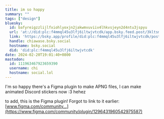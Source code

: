 ```yaml
---
title: im so happy
summary: ""
tags: ["design"]
bluesky:
  id: bafyreigzzlijlfxiohlyoxjn2jakwmvuviiv4lhkvsjeyn2d4ntu3jspyu
  url: 'at://did:plc:f4mmql45u3lfj6iltwjvtcdk/app.bsky.feed.post/3kltsmicup52a'
  link: 'https://bsky.app/profile/did:plc:f4mmql45u3lfj6iltwjvtcdk/post/3kltsmicup52a'
  handle: chiawase.bsky.social
  hostname: bsky.social
  did: 'did:plc:f4mmql45u3lfj6iltwjvtcdk'
date: 2024-02-20T19:01:40+0800
mastodon:
  id: 111963467923659390
  username: chi
  hostname: social.lol
---
```


I'm so happy there's a Figma plugin to make APNG files, I can make animated Discord stickers now :3 hehez

to add, this is the Figma plugin! Forgot to link to it earlier: [www.figma.com/community...](https://www.figma.com/community/plugin/1296431960542975587)
